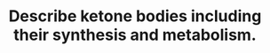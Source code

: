---
title: "Describe ketone bodies including their synthesis and metabolism."
entityType: SAQ
exam: PEX
college: CICM
year: 2018
sitting: B
question: 17
passRate: 35
EC_expectedDomains:
- "Important facts included what ketone bodies are, where they were synthesised, where they were taken up and used as fuel, under what circumstances they are used and the integral role of insulin."
EC_errorsCommon:
- "Whilst most candidates understood that ketones provided an alternative source of substrate for energy production, many lacked a basic understanding of their synthesis and metabolism. Many candidates accurately reproduced the glycolytic and/or the TCA cycle, but this was not being examined, and did not score additional marks. Many candidates incorrectly stated that ketone production was the result of anaerobic metabolism."
---